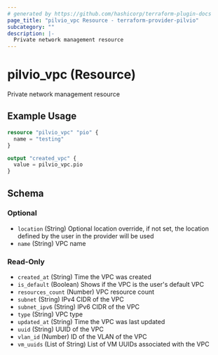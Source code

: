 ```yaml
---
# generated by https://github.com/hashicorp/terraform-plugin-docs
page_title: "pilvio_vpc Resource - terraform-provider-pilvio"
subcategory: ""
description: |-
  Private network management resource
---
```


# pilvio_vpc (Resource)

Private network management resource

## Example Usage

```terraform
resource "pilvio_vpc" "pio" {
  name = "testing"
}

output "created_vpc" {
  value = pilvio_vpc.pio
}
```

<!-- schema generated by tfplugindocs -->
## Schema

### Optional

- `location` (String) Optional location override, if not set, the location defined by the user in the provider will be used
- `name` (String) VPC name

### Read-Only

- `created_at` (String) Time the VPC was created
- `is_default` (Boolean) Shows if the VPC is the user's default VPC
- `resources_count` (Number) VPC resource count
- `subnet` (String) IPv4 CIDR of the VPC
- `subnet_ipv6` (String) IPv6 CIDR of the VPC
- `type` (String) VPC type
- `updated_at` (String) Time the VPC was last updated
- `uuid` (String) UUID of the VPC
- `vlan_id` (Number) ID of the VLAN of the VPC
- `vm_uuids` (List of String) List of VM UUIDs associated with the VPC


